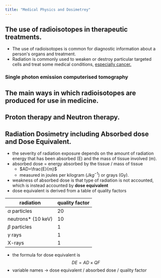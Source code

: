 ```yaml
---
title: "Medical Physics and Dosimetrey"
--- 
```

## The use of radioisotopes in therapeutic treatments.
- The use of radioisotopes is common for diagnostic information about a person's organs and treatment.
- Radiation is commonly used to weaken or destroy particular targeted cells and treat some medical conditions, [especially cancer.](https://www.world-nuclear.org/information-library/non-power-nuclear-applications/radioisotopes-research/radioisotopes-in-medicine.aspx)
### **Single photon emission computerised tomography**


## The main ways in which radioisotopes are produced for use in medicine.

## Proton therapy and Neutron therapy.

## Radiation Dosimetry including Absorbed dose and Dose Equivalent.
- the severity of radiation exposure depends on the amount of radiation energy that has been absorbed (E) and the mass of tissue involved (m).
- absorbed dose = energy absorbed by the tissue / mass of tissue
	- $AD=\frac{E}{m}$
	- measured in joules per kilogram ($Jkg^{-1}$) or grays (Gy).
- weakness of absorbed dose is that type of radiation is not accounted, which is instead accounted by **dose equivalent**
- dose equivalent is derived from a table of quality factors

| radiation          | quality factor |
| ------------------ | -------------- |
| $\alpha$ particles | 20             |
| neutrons* (10 keV) | 10             |
| $\beta$ particles  | 1              |
| $\gamma$ rays      | 1              |
| X-rays             | 1              |

- the formula for dose equivalent is $$DE=AD\times QF$$
- variable names -> dose equivalent / absorbed dose / quality factor